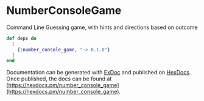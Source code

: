 # NumberConsoleGame

Command Line Guessing game, with hints and directions based on outcome

```elixir
def deps do
  [
    {:number_console_game, "~> 0.1.0"}
  ]
end
```

Documentation can be generated with [ExDoc](https://github.com/elixir-lang/ex_doc)
and published on [HexDocs](https://hexdocs.pm). Once published, the docs can
be found at [https://hexdocs.pm/number_console_game](https://hexdocs.pm/number_console_game).

